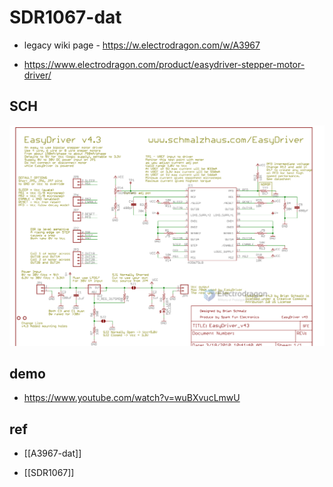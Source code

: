 
# SDR1067-dat 


- legacy wiki page - https://w.electrodragon.com/w/A3967


- https://www.electrodragon.com/product/easydriver-stepper-motor-driver/


## SCH 

![](2023-11-01-18-52-38.png)

## demo 

- https://www.youtube.com/watch?v=wuBXvucLmwU

## ref 
- [[A3967-dat]]

- [[SDR1067]]


